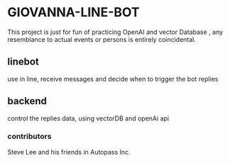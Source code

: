 # GIOVANNA-LINE-BOT

This project is just for fun of practicing OpenAI and vector Database , any resemblance to actual events or persons is entirely coincidental.

## linebot

use in line, receive messages and decide when to trigger the bot replies

## backend

control the replies data, using vectorDB and openAi api

### contributors

Steve Lee and his friends in Autopass Inc.